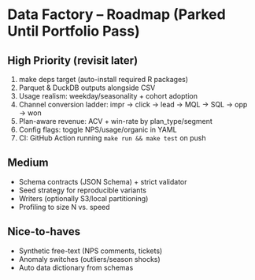 # Data Factory – Roadmap (Parked Until Portfolio Pass)

## High Priority (revisit later)
1. make deps target (auto-install required R packages)
2. Parquet & DuckDB outputs alongside CSV
3. Usage realism: weekday/seasonality + cohort adoption
4. Channel conversion ladder: impr → click → lead → MQL → SQL → opp → won
5. Plan-aware revenue: ACV + win-rate by plan_type/segment
6. Config flags: toggle NPS/usage/organic in YAML
7. CI: GitHub Action running `make run && make test` on push

## Medium
- Schema contracts (JSON Schema) + strict validator
- Seed strategy for reproducible variants
- Writers (optionally S3/local partitioning)
- Profiling to size N vs. speed

## Nice-to-haves
- Synthetic free-text (NPS comments, tickets)
- Anomaly switches (outliers/season shocks)
- Auto data dictionary from schemas
